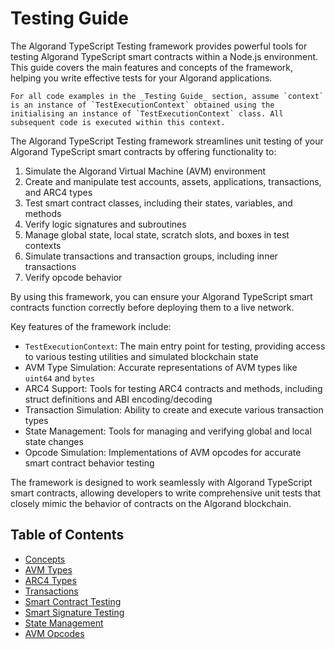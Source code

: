 # Testing Guide

The Algorand TypeScript Testing framework provides powerful tools for testing Algorand TypeScript smart contracts within a Node.js environment. This guide covers the main features and concepts of the framework, helping you write effective tests for your Algorand applications.

```{note}
For all code examples in the _Testing Guide_ section, assume `context` is an instance of `TestExecutionContext` obtained using the initialising an instance of `TestExecutionContext` class. All subsequent code is executed within this context.
```

The Algorand TypeScript Testing framework streamlines unit testing of your Algorand TypeScript smart contracts by offering functionality to:

1. Simulate the Algorand Virtual Machine (AVM) environment
2. Create and manipulate test accounts, assets, applications, transactions, and ARC4 types
3. Test smart contract classes, including their states, variables, and methods
4. Verify logic signatures and subroutines
5. Manage global state, local state, scratch slots, and boxes in test contexts
6. Simulate transactions and transaction groups, including inner transactions
7. Verify opcode behavior

By using this framework, you can ensure your Algorand TypeScript smart contracts function correctly before deploying them to a live network.

Key features of the framework include:

- `TestExecutionContext`: The main entry point for testing, providing access to various testing utilities and simulated blockchain state
- AVM Type Simulation: Accurate representations of AVM types like `uint64` and `bytes`
- ARC4 Support: Tools for testing ARC4 contracts and methods, including struct definitions and ABI encoding/decoding
- Transaction Simulation: Ability to create and execute various transaction types
- State Management: Tools for managing and verifying global and local state changes
- Opcode Simulation: Implementations of AVM opcodes for accurate smart contract behavior testing

The framework is designed to work seamlessly with Algorand TypeScript smart contracts, allowing developers to write comprehensive unit tests that closely mimic the behavior of contracts on the Algorand blockchain.

## Table of Contents

- [Concepts](./concepts.md)
- [AVM Types](./avm-types.md)
- [ARC4 Types](./arc4-types.md)
- [Transactions](./transactions.md)
- [Smart Contract Testing](./contract-testing.md)
- [Smart Signature Testing](./signature-testing.md)
- [State Management](./state-management.md)
- [AVM Opcodes](./opcodes.md)
